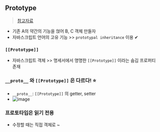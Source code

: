 ## Prototype
> [참고자료](https://ko.javascript.info/prototype-inheritance)
- 기존 A의 약간의 기능을 얹어 B, C 객체 만들자
- 자바스크립트 언어의 고유 기능 >> `prototypal inheritance` 이용 ✔

### `[[Prototype]]`
- 자바스크립트 객체 >> 명세서에서 명명한 `[[Prototype]]` 이라는 숨김 프로퍼티 존재

### `__proto__` 와 `[[Prototype]]` 은 다르다! ⭐
- `__proto__`: `[[Prototype]]` 의 getter, setter 
- ![image](https://user-images.githubusercontent.com/61215550/178185992-4b81ad16-dc1c-4cbe-bdd1-36a3dc5cc67c.png)

### 프로토타입은 읽기 전용
- 수정할 때는 직접 객체로 ~
